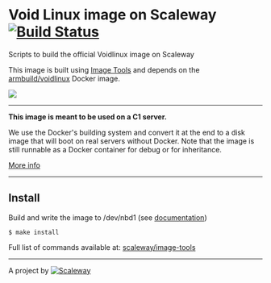 Void Linux image on Scaleway [![Build Status](https://travis-ci.org/scaleway/image-voidlinux.svg?branch=master)](https://travis-ci.org/scaleway/image-voidlinux)
==============================

Scripts to build the official Voidlinux image on Scaleway

This image is built using [Image Tools](https://github.com/scaleway/image-tools) and depends on the [armbuild/voidlinux](https://registry.hub.docker.com/u/armbuild/voidlinux/) Docker image.

![](http://www.voidlinux.eu/assets/img/voidlogo.png)

---

**This image is meant to be used on a C1 server.**

We use the Docker's building system and convert it at the end to a disk image that will boot on real servers without Docker. Note that the image is still runnable as a Docker container for debug or for inheritance.

[More info](https://github.com/scaleway/image-tools#docker-based-builder)

---

Install
-------

Build and write the image to /dev/nbd1 (see [documentation](https://doc.cloud.online.net/howto/create_image.html))

    $ make install

Full list of commands available at: [scaleway/image-tools](https://github.com/scaleway/image-tools/tree/master#commands)

---

A project by [![Scaleway](https://avatars1.githubusercontent.com/u/5185491?v=3&s=42)](https://www.scaleway.com/)
